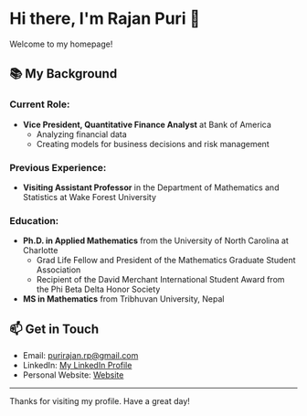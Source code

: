 # Hi there, I'm Rajan Puri 👋

Welcome to my homepage! 
<!--
## 🚀 About Me

- 🔭 I’m currently working on developing financial models and risk management strategies at Bank of America.
- 🌱 I’m currently learning advanced techniques in quantitative finance and data analysis.
- 👯 I’m looking to collaborate on projects related to financial modeling, quantitative analysis, and risk management.
- 🤔 I’m looking for help with optimizing financial models and exploring new quantitative finance methodologies.

- 💬 Ask me about quantitative finance, applied mathematics, and data analysis.
- 📫 How to reach me: [purirajan.rp@gmail.com](mailto:purirajan.rp@gmail.com)
- ⚡ Fun fact: I have a strong affinity for the mountains and enjoy spending time outdoors in nature.
-->
## 📚 My Background

### Current Role:
- **Vice President, Quantitative Finance Analyst** at Bank of America
  - Analyzing financial data
  - Creating models for business decisions and risk management

### Previous Experience:
- **Visiting Assistant Professor** in the Department of Mathematics and Statistics at Wake Forest University

### Education:
- **Ph.D. in Applied Mathematics** from the University of North Carolina at Charlotte
  - Grad Life Fellow and President of the Mathematics Graduate Student Association
  - Recipient of the David Merchant International Student Award from the Phi Beta Delta Honor Society
- **MS in Mathematics** from Tribhuvan University, Nepal

<!-- ## 🔧 Technologies & Tools

![Tech and Tools](https://skillicons.dev/icons?i=python,java,cpp,matlab,git,github,vscode,linux)

## 📝 My Projects

### Project 1: Financial Risk Management Model
- **Description:** Developed a comprehensive model to assess and manage financial risks.
- **Technologies:** Python, MATLAB
- **Repo:** [Link to Repo](https://github.com/purirajan/financial-risk-management)

### Project 2: Quantitative Analysis Toolkit
- **Description:** A toolkit for performing advanced quantitative analysis and financial forecasting.
- **Technologies:** Python, R
- **Repo:** [Link to Repo](https://github.com/purirajan/quantitative-analysis-toolkit)

## 📈 GitHub Stats

![Rajan Puri's GitHub stats](https://github-readme-stats.vercel.app/api?username=purirajan&show_icons=true&theme=radical)
-->
## 📫 Get in Touch

- Email: [purirajan.rp@gmail.com](mailto:purirajan.rp@gmail.com)
- LinkedIn: [  My LinkedIn Profile](https://www.linkedin.com/in/razanpuri/)
- Personal Website: [ Website](https://sites.google.com/view/rajanpuri//)

---

Thanks for visiting my profile. Have a great day!
